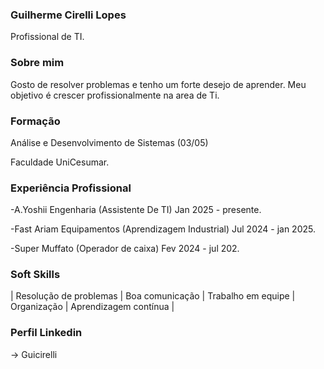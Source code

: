 ### Guilherme Cirelli Lopes 
Profissional de TI.
### Sobre mim
Gosto de resolver problemas e tenho um forte desejo de aprender. Meu objetivo é crescer profissionalmente na area de Ti.
### Formação
Análise e Desenvolvimento de Sistemas (03/05)

Faculdade UniCesumar.
### Experiência Profissional        
-A.Yoshii Engenharia (Assistente De TI) Jan 2025 - presente.

-Fast Ariam Equipamentos (Aprendizagem Industrial) Jul 2024 - jan 2025.

-Super Muffato (Operador de caixa) Fev 2024 - jul 202.
### Soft Skills
| Resolução de problemas | Boa comunicação | Trabalho em equipe | Organização | Aprendizagem contínua |
### Perfil Linkedin 
-> Guicirelli